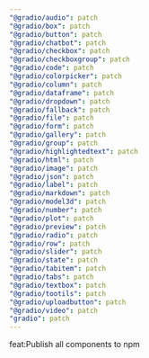 ```yaml
---
"@gradio/audio": patch
"@gradio/box": patch
"@gradio/button": patch
"@gradio/chatbot": patch
"@gradio/checkbox": patch
"@gradio/checkboxgroup": patch
"@gradio/code": patch
"@gradio/colorpicker": patch
"@gradio/column": patch
"@gradio/dataframe": patch
"@gradio/dropdown": patch
"@gradio/fallback": patch
"@gradio/file": patch
"@gradio/form": patch
"@gradio/gallery": patch
"@gradio/group": patch
"@gradio/highlightedtext": patch
"@gradio/html": patch
"@gradio/image": patch
"@gradio/json": patch
"@gradio/label": patch
"@gradio/markdown": patch
"@gradio/model3d": patch
"@gradio/number": patch
"@gradio/plot": patch
"@gradio/preview": patch
"@gradio/radio": patch
"@gradio/row": patch
"@gradio/slider": patch
"@gradio/state": patch
"@gradio/tabitem": patch
"@gradio/tabs": patch
"@gradio/textbox": patch
"@gradio/tootils": patch
"@gradio/uploadbutton": patch
"@gradio/video": patch
"gradio": patch
---
```


feat:Publish all components to npm
